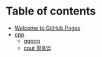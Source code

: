 # Table of contents

* [Welcome to GitHub Pages](README.md)
* [cpp](cpp/README.md)
  * [ggggg](cpp/ggggg.md)
  * [cout 활용법](cpp/01_cout.md)

